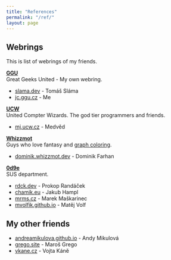 ```yaml
---
title: "References"
permalink: "/ref/"
layout: page
---
```


## Webrings
This is list of webrings of my friends.

**[GGU](https://ggu.cz/)**  
Great Geeks United - My own webring.
- [slama.dev](https://slama.dev/) - Tomáš Sláma
- [jc.ggu.cz](https://jc.ggu.cz) - Me


**[UCW](https://ucw.cz)**  
United Compter Wizards. The god tier programmers and friends.
- [mj.ucw.cz](https://mj.ucw.cz/) - Medvěd

**[Whizzmot](https://whizzmot.dev)**  
Guys who love fantasy and [graph coloring](https://en.wikipedia.org/wiki/Graph_coloring).
- [dominik.whizzmot.dev](https://dominik.whizzmot.dev/) - Dominik Farhan

**[0d9e](https://0d9e.tech)**  
SUS department.
- [rdck.dev](https://rdck.dev/) - Prokop Randáček
- [chamik.eu](https://chamik.eu/) - Jakub Hampl
- [mrms.cz](https://mrms.cz/) - Marek Maškarinec
- [mvolfik.github.io](https://mvolfik.github.io/) - Matěj Volf

## My other friends
- [andreamikulova.github.io](https://andreamikulova.github.io/) - Andy Mikulová
- [grego.site](https://grego.site/) - Maroš Grego
- [vkane.cz](https://vkane.cz/) - Vojta Káně

